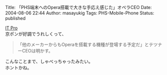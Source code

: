Title: 「PHS端末へのOpera搭載で大きな手応え感じた」オペラCEO
Date: 2004-08-06 22:44
Author: masayukig
Tags: PHS-Mobile-Phone
Status: published

[IT Pro](http://itpro.nikkeibp.co.jp/free/NC/NEWS/20040804/148202/)  
京ポンが好調でうれしくって、  

> 「他のメーカーからもOperaを搭載する機種が登場する予定だ」とテツナーCEOは明かす。

こんなことまで、しゃべっちゃったみたい。  
ホントかね。
